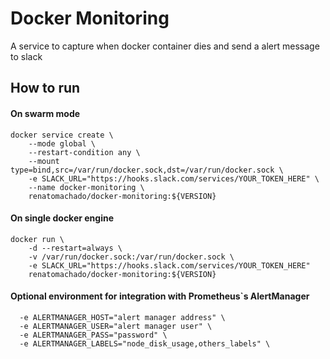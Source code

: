 # Docker Monitoring

A service to capture when docker container dies and send a alert message to slack

## How to run
#### On swarm mode

```
docker service create \
    --mode global \
    --restart-condition any \
    --mount type=bind,src=/var/run/docker.sock,dst=/var/run/docker.sock \
    -e SLACK_URL="https://hooks.slack.com/services/YOUR_TOKEN_HERE" \
    --name docker-monitoring \
    renatomachado/docker-monitoring:${VERSION}
```

#### On single docker engine
```
docker run \
    -d --restart=always \
    -v /var/run/docker.sock:/var/run/docker.sock \
    -e SLACK_URL="https://hooks.slack.com/services/YOUR_TOKEN_HERE"
    renatomachado/docker-monitoring:${VERSION}
```


#### Optional environment for integration with Prometheus`s AlertManager
```
  -e ALERTMANAGER_HOST="alert manager address" \
  -e ALERTMANAGER_USER="alert manager user" \
  -e ALERTMANAGER_PASS="password" \
  -e ALERTMANAGER_LABELS="node_disk_usage,others_labels" \
```
